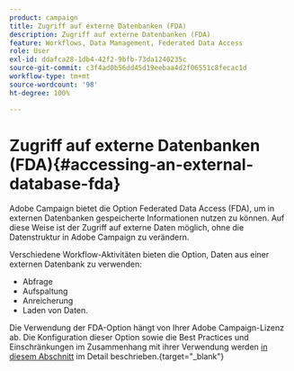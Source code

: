 ```yaml
---
product: campaign
title: Zugriff auf externe Datenbanken (FDA)
description: Zugriff auf externe Datenbanken (FDA)
feature: Workflows, Data Management, Federated Data Access
role: User
exl-id: ddafca28-1db4-42f2-9bfb-73da1240235c
source-git-commit: c3f4ad0b56dd45d19eebaa4d2f06551c8fecac1d
workflow-type: tm+mt
source-wordcount: '98'
ht-degree: 100%

---
```


# Zugriff auf externe Datenbanken (FDA){#accessing-an-external-database-fda}

Adobe Campaign bietet die Option Federated Data Access (FDA), um in externen Datenbanken gespeicherte Informationen nutzen zu können. Auf diese Weise ist der Zugriff auf externe Daten möglich, ohne die Datenstruktur in Adobe Campaign zu verändern.

Verschiedene Workflow-Aktivitäten bieten die Option, Daten aus einer externen Datenbank zu verwenden:

* Abfrage
* Aufspaltung
* Anreicherung
* Laden von Daten.

Die Verwendung der FDA-Option hängt von Ihrer Adobe Campaign-Lizenz ab. Die Konfiguration dieser Option sowie die Best Practices und Einschränkungen im Zusammenhang mit ihrer Verwendung werden [in diesem Abschnitt](https://experienceleague.adobe.com/docs/campaign/campaign-v8/connect/fda.html?lang=de) im Detail beschrieben.{target="_blank"}
